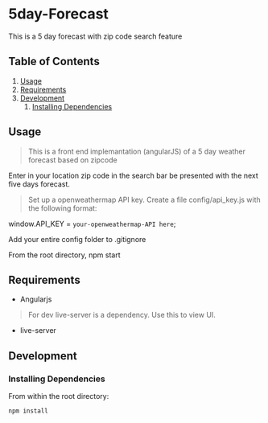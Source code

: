 # 5day-Forecast
This is a 5 day forecast with zip code  search feature


## Table of Contents

1. [Usage](#Usage)
1. [Requirements](#requirements)
1. [Development](#development)
    1. [Installing Dependencies](#installing-dependencies)


## Usage

> This is a front end implemantation (angularJS) of a 5 day weather forecast based on zipcode
  
  Enter in your location zip code in the search bar be presented with the next five days forecast.

> Set up a openweathermap API key.  Create a file config/api_key.js with the following format:

  window.API_KEY = `your-openweathermap-API here`;


Add your entire config folder to .gitignore

From the root directory, npm start

## Requirements

- Angularjs

> For dev live-server is a dependency. Use this to view UI. 

- live-server


## Development

### Installing Dependencies

From within the root directory:

```
npm install

```
